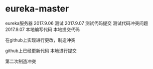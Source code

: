 # eureka-master
eureka服务器
2017.9.06
测试
2017.9.07
测试代码提交
测试代码冲突问题
2017.9.07
本地编写代码
本地提交代码


在github上实现进行更改，制造冲突


github上已经更新代码
本地进行提交



第二次制造冲突
